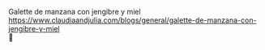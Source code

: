 Galette de manzana con jengibre y miel	https://www.claudiaandjulia.com/blogs/general/galette-de-manzana-con-jengibre-y-miel	
਍
